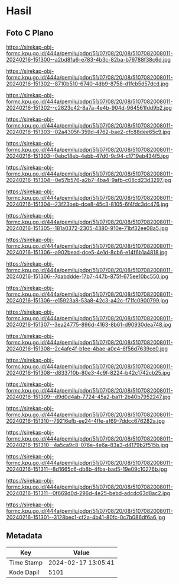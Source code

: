 # Hasil

## Foto C Plano

https://sirekap-obj-formc.kpu.go.id/444a/pemilu/pdpr/51/07/08/20/08/5107082008011-20240216-151300--a2bd81a6-e783-4b3c-82ba-b79788f38c6d.jpg

https://sirekap-obj-formc.kpu.go.id/444a/pemilu/pdpr/51/07/08/20/08/5107082008011-20240216-151302--8710b510-6740-4db9-8758-d1fcb5d57dcd.jpg

https://sirekap-obj-formc.kpu.go.id/444a/pemilu/pdpr/51/07/08/20/08/5107082008011-20240216-151302--c2823c42-8a7a-4e4b-904d-964561fdd9b2.jpg

https://sirekap-obj-formc.kpu.go.id/444a/pemilu/pdpr/51/07/08/20/08/5107082008011-20240216-151303--02a4305f-359d-4762-bae2-cfc88dee65c9.jpg

https://sirekap-obj-formc.kpu.go.id/444a/pemilu/pdpr/51/07/08/20/08/5107082008011-20240216-151303--0ebc18eb-4ebb-47d0-9c94-c1719eb434f5.jpg

https://sirekap-obj-formc.kpu.go.id/444a/pemilu/pdpr/51/07/08/20/08/5107082008011-20240216-151304--0e57b576-a2b7-4ba4-9afb-c08cd23d3297.jpg

https://sirekap-obj-formc.kpu.go.id/444a/pemilu/pdpr/51/07/08/20/08/5107082008011-20240216-151304--23f23beb-dce8-45c3-8105-6f4fdc3dc476.jpg

https://sirekap-obj-formc.kpu.go.id/444a/pemilu/pdpr/51/07/08/20/08/5107082008011-20240216-151305--181a0372-2305-4380-910e-71bf32ee08a5.jpg

https://sirekap-obj-formc.kpu.go.id/444a/pemilu/pdpr/51/07/08/20/08/5107082008011-20240216-151306--a902bead-dce5-4e1d-8cb6-e14f6b1a4818.jpg

https://sirekap-obj-formc.kpu.go.id/444a/pemilu/pdpr/51/07/08/20/08/5107082008011-20240216-151306--7dabddde-17b7-447b-875f-675ee10bc550.jpg

https://sirekap-obj-formc.kpu.go.id/444a/pemilu/pdpr/51/07/08/20/08/5107082008011-20240216-151306--e15923a8-53a8-42c3-a42c-f71fc0900799.jpg

https://sirekap-obj-formc.kpu.go.id/444a/pemilu/pdpr/51/07/08/20/08/5107082008011-20240216-151307--3ea24775-896d-4163-8b61-d90930dea748.jpg

https://sirekap-obj-formc.kpu.go.id/444a/pemilu/pdpr/51/07/08/20/08/5107082008011-20240216-151308--2c4afe4f-b1ee-4bae-a0e4-6f56d7639ce0.jpg

https://sirekap-obj-formc.kpu.go.id/444a/pemilu/pdpr/51/07/08/20/08/5107082008011-20240216-151308--d833710b-80e3-4c9f-8224-b42c1742cb25.jpg

https://sirekap-obj-formc.kpu.go.id/444a/pemilu/pdpr/51/07/08/20/08/5107082008011-20240216-151309--d9d0d4ab-7724-45a2-ba11-2b40b7952247.jpg

https://sirekap-obj-formc.kpu.go.id/444a/pemilu/pdpr/51/07/08/20/08/5107082008011-20240216-151310--79216efb-ee24-4ffe-af69-7ddcc676282a.jpg

https://sirekap-obj-formc.kpu.go.id/444a/pemilu/pdpr/51/07/08/20/08/5107082008011-20240216-151310--4a5ca9c8-076e-4e6a-83a3-d4179b2f515b.jpg

https://sirekap-obj-formc.kpu.go.id/444a/pemilu/pdpr/51/07/08/20/08/5107082008011-20240216-151311--8d1665c6-db8b-4fba-bad5-19e09c10276b.jpg

https://sirekap-obj-formc.kpu.go.id/444a/pemilu/pdpr/51/07/08/20/08/5107082008011-20240216-151311--0f669d0d-296d-4e25-bebd-adcdc63d8ac2.jpg

https://sirekap-obj-formc.kpu.go.id/444a/pemilu/pdpr/51/07/08/20/08/5107082008011-20240216-151301--3128bec1-cf2a-4b41-80fc-0c7b086df6a6.jpg


## Metadata

| Key        | Value               |
| ---------- | ------------------- |
| Time Stamp | 2024-02-17 13:05:41 |
| Kode Dapil | 5101                |



